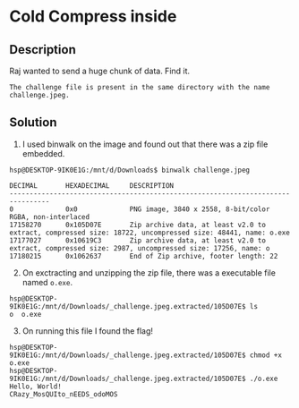 # Cold Compress inside

## Description
Raj wanted to send a huge chunk of data. Find it.

`The challenge file is present in the same directory with the name challenge.jpeg.`

## Solution
1. I used binwalk on the image and found out that there was a zip file embedded.
```console
hsp@DESKTOP-9IK0E1G:/mnt/d/Downloads$ binwalk challenge.jpeg

DECIMAL       HEXADECIMAL     DESCRIPTION
--------------------------------------------------------------------------------
0             0x0             PNG image, 3840 x 2558, 8-bit/color RGBA, non-interlaced
17158270      0x105D07E       Zip archive data, at least v2.0 to extract, compressed size: 18722, uncompressed size: 48441, name: o.exe
17177027      0x10619C3       Zip archive data, at least v2.0 to extract, compressed size: 2987, uncompressed size: 17256, name: o
17180215      0x1062637       End of Zip archive, footer length: 22
```
2. On exctracting and unzipping the zip file, there was a executable file named `o.exe`.
```console
hsp@DESKTOP-9IK0E1G:/mnt/d/Downloads/_challenge.jpeg.extracted/105D07E$ ls
o  o.exe
```
3. On running this file I found the flag!
```console
hsp@DESKTOP-9IK0E1G:/mnt/d/Downloads/_challenge.jpeg.extracted/105D07E$ chmod +x o.exe
hsp@DESKTOP-9IK0E1G:/mnt/d/Downloads/_challenge.jpeg.extracted/105D07E$ ./o.exe
Hello, World!
CRazy_MosQUIto_nEEDS_odoMOS
```
